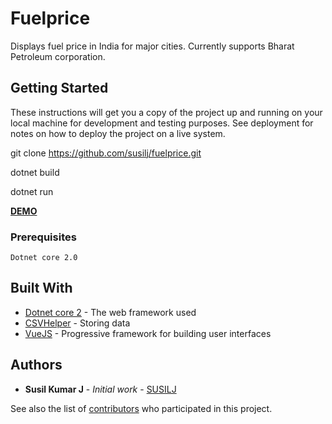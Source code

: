 # Fuelprice
Displays fuel price in India for major cities. Currently supports Bharat Petroleum corporation.

## Getting Started

These instructions will get you a copy of the project up and running on your local machine for development and testing purposes. See deployment for notes on how to deploy the project on a live system.

git clone https://github.com/susilj/fuelprice.git

dotnet build

dotnet run

**[DEMO](http://pure-fortress-95969.herokuapp.com/)**

### Prerequisites

```
Dotnet core 2.0

```
## Built With

* [Dotnet core 2](https://www.microsoft.com/net/learn/get-started/windows) - The web framework used
* [CSVHelper](https://joshclose.github.io/CsvHelper/) - Storing data
* [VueJS](https://vuejs.org/) - Progressive framework for building user interfaces

## Authors

* **Susil Kumar J** - *Initial work* - [SUSILJ](https://github.com/susilj)

See also the list of [contributors](https://github.com/susilj/fuelprice/contributors) who participated in this project.
